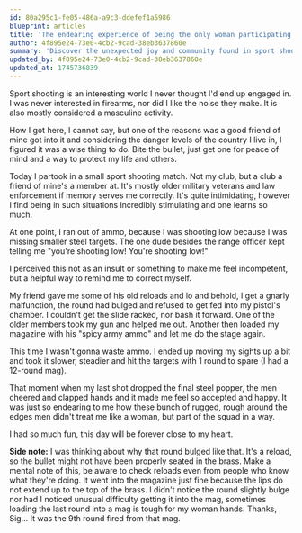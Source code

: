 ```yaml
---
id: 80a295c1-fe05-486a-a9c3-ddefef1a5986
blueprint: articles
title: 'The endearing experience of being the only woman participating at a sport shooting match'
author: 4f895e24-73e0-4cb2-9cad-38eb3637860e
summary: 'Discover the unexpected joy and community found in sport shooting—a personal journey of empowerment and skill.'
updated_by: 4f895e24-73e0-4cb2-9cad-38eb3637860e
updated_at: 1745736839
---
```

Sport shooting is an interesting world I never thought I'd end up engaged in. I was never interested in firearms, nor did I like the noise they make. It is also mostly considered a masculine activity.

How I got here, I cannot say, but one of the reasons was a good friend of mine got into it and considering the danger levels of the country I live in, I figured it was a wise thing to do. Bite the bullet, just get one for peace of mind and a way to protect my life and others.

Today I partook in a small sport shooting match. Not my club, but a club a friend of mine's a member at. It's mostly older military veterans and law enforcement if memory serves me correctly. It's quite intimidating, however I find being in such situations incredibly stimulating and one learns so much.

At one point, I ran out of ammo, because I was shooting low because I was missing smaller steel targets. The one dude besides the range officer kept telling me "you're shooting low! You're shooting low!" 

I perceived this not as an insult or something to make me feel incompetent, but a helpful way to remind me to correct myself.

My friend gave me some of his old reloads and lo and behold, I get a gnarly malfunction, the round had bulged and refused to get fed into my pistol's chamber. I couldn't get the slide racked, nor bash it forward. One of the older members took my gun and helped me out. Another then loaded my magazine with his "spicy army ammo" and let me do the stage again.

This time I wasn't gonna waste ammo. I ended up moving my sights up a bit and took it slower, steadier and hit the targets with 1 round to spare (I had a 12-round mag).

That moment when my last shot dropped the final steel popper, the men cheered and clapped hands and it made me feel so accepted and happy. It was just so endearing to me how these bunch of rugged, rough around the edges men didn't treat me like a woman, but part of the squad in a way. 

I had so much fun, this day will be forever close to my heart.

**Side note:** I was thinking about why that round bulged like that. It's a reload, so the bullet might not have been properly seated in the brass. Make a mental note of this, be aware to check reloads even from people who know what they're doing. It went into the magazine just fine because the lips do not extend up to the top of the brass. I didn't notice the round slightly bulge nor had I noticed unusual difficulty getting it into the mag, sometimes loading the last round into a mag is tough for my woman hands. Thanks, Sig... It was the 9th round fired from that mag.